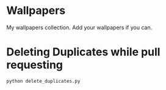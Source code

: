# Wallpapers
My wallpapers collection.
Add your wallpapers if you can.

# Deleting Duplicates while pull requesting
```
python delete_duplicates.py
```